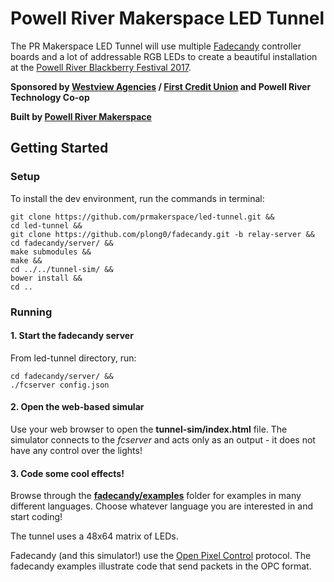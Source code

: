 # Powell River Makerspace LED Tunnel

The PR Makerspace LED Tunnel will use multiple [Fadecandy](https://learn.adafruit.com/led-art-with-fadecandy/intro) controller boards and a lot of addressable RGB LEDs to create a beautiful installation at the [Powell River Blackberry Festival 2017](http://www.powellriver.info/calendar/index.php?option=com_k2&view=item&id=300:blackberry-festival&Itemid=676).

**Sponsored by [Westview Agencies](http://www.westviewagencies.ca/) / [First Credit Union](https://www.firstcu.ca/) and Powell River Technology Co-op**

**Built by [Powell River Makerspace](http://prmakerspace.com)**

## Getting Started

### Setup

To install the dev environment, run the commands in terminal:

```
git clone https://github.com/prmakerspace/led-tunnel.git &&
cd led-tunnel &&
git clone https://github.com/plong0/fadecandy.git -b relay-server &&
cd fadecandy/server/ &&
make submodules &&
make &&
cd ../../tunnel-sim/ &&
bower install &&
cd ..
```

### Running

#### 1. Start the fadecandy server

From led-tunnel directory, run:

```
cd fadecandy/server/ &&
./fcserver config.json
```

#### 2. Open the web-based simular


Use your web browser to open the **tunnel-sim/index.html** file.  The simulator connects to the *fcserver* and acts only as an output - it does not have any control over the lights!

#### 3. Code some cool effects!

Browse through the **[fadecandy/examples](https://github.com/plong0/fadecandy/tree/master/examples)** folder for examples in many different languages.  Choose whatever language you are interested in and start coding!

The tunnel uses a 48x64 matrix of LEDs.

Fadecandy (and this simulator!) use the [Open Pixel Control](http://openpixelcontrol.org/) protocol.  The fadecandy examples illustrate code that send packets in the OPC format.
